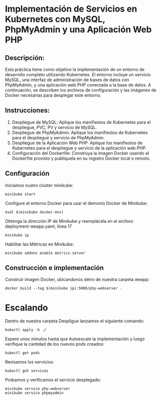 # Implementación de Servicios en Kubernetes con MySQL, PhpMyAdmin y una Aplicación Web PHP

## Descripción:
Esta práctica tiene como objetivo la implementación de un entorno de desarrollo completo utilizando Kubernetes. El entorno incluye un servicio MySQL, una interfaz de administración de bases de datos con PhpMyAdmin, y una aplicación web PHP conectada a la base de datos. A continuación, se describen los archivos de configuración y las imágenes de Docker necesarias para desplegar este entorno.

## Instrucciones:
1. Despliegue de MySQL: Aplique los manifiestos de Kubernetes para el despliegue, PVC, PV y servicio de MySQL.
2. Despliegue de PhpMyAdmin: Aplique los manifiestos de Kubernetes para el despliegue y servicio de PhpMyAdmin.
3. Despliegue de la Aplicación Web PHP: Aplique los manifiestos de Kubernetes para el despliegue y servicio de la aplicación web PHP.
4. Configuración del Dockerfile: Construya la imagen Docker usando el Dockerfile provisto y publíquela en su registro Docker local o remoto.

## Configuración
Iniciamos nustro cluster minikube:
```
minikube start

```
Configure el entorno Docker para usar el demonio Docker de Minikube:
```
eval $(minikube docker-env)

```
Obtenga la dirección IP de Minikube y reemplácela en el archivo deployment-weapp.yaml, línea 17
```
minikube ip

```
Habilitar las Métricas en Minikube:
```
minikube addons enable metrics-server

```
## Construcción e implementación
Construir imagen Docker, ubicandonos detro de nuestra carpeta weapp:
```
docker build --tag $(minikube ip):5000/php-webserver .
```
# Escalando
Dentro de nuestra carpeta Despligue lanzamos el siguiente comando:
```
kubectl apply -k ./

```
Espere unos minutos hasta que Autoescale la implementación y luego verifique la cantidad de los nuevos pods creados:
```
kubectl get pods
```
Revisamos los servicios:
```
kubectl get services
```
Probamos y verificamos el servicio desplegado:
```
minikube service php-webserver
minikube service phpmyadmin
```

